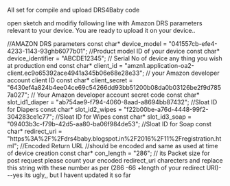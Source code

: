 All set for compile and upload DRS4Baby code

open sketch and modifiy following line with Amazon DRS parameters relevant to your device. You are ready to upload it on your device..


//AMAZON DRS parameters
const char* device_model = "041557cb-efe4-4233-1143-93ghb6077b01"; //Product model ID of your device 
const char* device_identifier = "ABCDE12345"; // Serial No of device any thing you wish at production end
const char* client_id = "amzn1.application-oa2-client.ec9o65392ace4941a345b06e68e28e33"; // your Amazon developer account client ID
const char* client_secret = "6430ef4a824b4ee04ce69c54266dd93bb51200b08da0b03126be2f9d7857a027"; // Your Amazon developer account secret code 
const char* slot_id1_diaper = "ab754ae9-f794-4060-8aad-a8694bb87432"; //Sloat ID for Diapers
const char* slot_id2_wipes = "f22b00be-a76d-4448-99f2-304283ce1c77";  //Sloat ID for Wipes
const char* slot_id3_soap = "09403b3c-f79b-42d5-aa80-ba06f984de53";   //Sloat ID for Soap
const char* redirect_uri = "https%3A%2F%2Fdrs4baby.blogspot.in%2F2016%2F11%2Fregistration.html"; //Encoded Return URL
                           //should be encoded and same as used at time of device creation
const char* con_length = "286"; // its Packet size for post request please count your encoded redirect_uri charecters and replace this string with these number as per (286 -66 +length of your redirect URI)---yes its ugly,, but I havent updated it so far 
